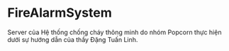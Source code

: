 # FireAlarmSystem
Server của Hệ thống chống cháy thông minh do nhóm Popcorn thực hiện dưới sự hướng dẫn của thầy Đặng Tuấn Linh.

